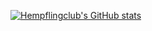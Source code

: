 [![Hempflingclub's GitHub stats](https://code002lover.vercel.app/api?username=Hempflingclub&show_icons=true&count_private=true&theme=jolly)](https://github.com/anuraghazra/github-readme-stats)
<!-- [![Top Langs](https://code002lover.vercel.app/api/top-langs/?username=Hempflingclub&theme=jolly)](https://github.com/anuraghazra/github-readme-stats) -->
